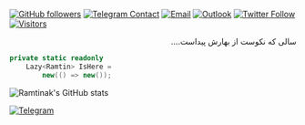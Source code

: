[![GitHub followers](https://img.shields.io/github/followers/ramtinak?label=Follow&style=social)](https://github.com/ramtinak)
[![Telegram Contact](https://img.shields.io/badge/-Telegram-2CA5E0?style=social&logo=telegram&logoColor=blue)](https://t.me/ramtinjokar)
[![Email](https://img.shields.io/badge/-Email-D14836?style=flat&logo=gmail&logoColor=white)](mailto:ramtinak@live.com)
[![Outlook](https://img.shields.io/badge/-Outlook-0078D4?style=flat&logo=microsoft-outlook&logoColor=white)](mailto:ramtinjokar@outlook.com)
[![Twitter Follow](https://img.shields.io/twitter/follow/ramtinak?style=social)](https://twitter.com/ramtinak)
[![Visitors](https://komarev.com/ghpvc/?username=ramtinak&label=Profile%20views&color=0e75b6&style=flat)](https://github.com/ramtinak)

<div dir="rtl">سالی که نکوست از بهارش پیداست....</div>

```C#
private static readonly 
    Lazy<Ramtin> IsHere =
        new(() => new());
```
![Ramtinak's GitHub stats](https://github-readme-stats.vercel.app/api?username=ramtinak&show_icons=true&theme=radical)

[![Telegram](https://img.shields.io/badge/-Telegram-2CA5E0?style=flat&logo=telegram&logoColor=white)](https://t.me/ramtinjokar)
